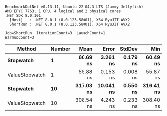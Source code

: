 ```

BenchmarkDotNet v0.13.11, Ubuntu 22.04.3 LTS (Jammy Jellyfish)
AMD EPYC 7763, 1 CPU, 4 logical and 2 physical cores
.NET SDK 8.0.101
  [Host]   : .NET 8.0.1 (8.0.123.58001), X64 RyuJIT AVX2
  ShortRun : .NET 8.0.1 (8.0.123.58001), X64 RyuJIT AVX2

Job=ShortRun  IterationCount=3  LaunchCount=1  
WarmupCount=3  

```
| Method         | Number | Mean      | Error     | StdDev   | Min       | Max       | Gen0   | Allocated |
|--------------- |------- |----------:|----------:|---------:|----------:|----------:|-------:|----------:|
| **Stopwatch**      | **1**      |  **60.69 ns** |  **3.261 ns** | **0.179 ns** |  **60.49 ns** |  **60.83 ns** | **0.0005** |      **40 B** |
| ValueStopwatch | 1      |  55.88 ns |  0.153 ns | 0.008 ns |  55.87 ns |  55.89 ns |      - |         - |
| **Stopwatch**      | **10**     | **317.03 ns** | **10.041 ns** | **0.550 ns** | **316.41 ns** | **317.45 ns** | **0.0005** |      **40 B** |
| ValueStopwatch | 10     | 308.54 ns |  4.243 ns | 0.233 ns | 308.40 ns | 308.81 ns |      - |         - |
